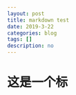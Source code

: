 ```yaml
---
layout: post
title: markdown test
date: 2019-3-22
categories: blog
tags: []
description: no
---
```



# 这是一个标
